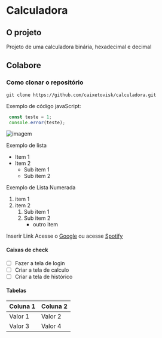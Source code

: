 # Calculadora

## O projeto
Projeto de uma calculadora binária, hexadecimal e decimal

## Colabore

### Como clonar o repositório

```
git clone https://github.com/caixetovisk/calculadora.git
```
Exemplo de código javaScript:

```js
 const teste = 1;
 console.error(teste);
```


![imagem](https://th.bing.com/th/id/OIP.RG2PKNZzTKQmBg3osQ4zWwHaEM?pid=ImgDet&rs=1)

Exemplo de lista
- Item 1
- Item 2
    - Sub item 1
    - Sub item 2

Exemplo de Lista Numerada
1. item 1
2. item 2
    1. Sub item 1
    2. Sub item 2
        - outro item

Inserir Link
Acesse o [Google](https://google.com)
ou acesse [Spotify](https://spotify.com)

#### Caixas de check

- [ ] Fazer a tela de login
- [ ] Criar a tela de calculo
- [ ] Criar a tela de histórico

#### Tabelas
| Coluna 1 | Coluna 2 |
| -------- | -------- |
| Valor 1  | Valor 2  |
| Valor 3  | Valor 4 |
